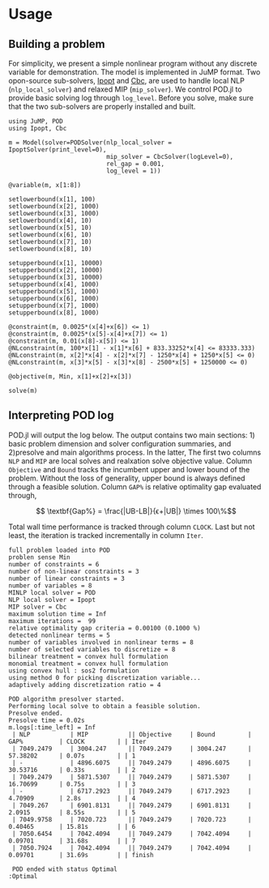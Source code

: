 # Usage

## Building a problem
For simplicity, we present a simple nonlinear program without any discrete variable for demonstration. The model is implemented in JuMP format. Two opon-source sub-solvers, [Ipopt](https://github.com/JuliaOpt/Ipopt.jl) and [Cbc](https://github.com/JuliaOpt/Cbc.jl), are used to handle local NLP (`nlp_local_solver`) and relaxed MIP (`mip_solver`). We control POD.jl to provide basic solving log through `log_level`. Before you solve, make sure that the two sub-solvers are properly installed and built.

```
using JuMP, POD
using Ipopt, Cbc

m = Model(solver=PODSolver(nlp_local_solver = IpoptSolver(print_level=0),
                           mip_solver = CbcSolver(logLevel=0),
                           rel_gap = 0.001,
                           log_level = 1))

@variable(m, x[1:8])

setlowerbound(x[1], 100)
setlowerbound(x[2], 1000)
setlowerbound(x[3], 1000)
setlowerbound(x[4], 10)
setlowerbound(x[5], 10)
setlowerbound(x[6], 10)
setlowerbound(x[7], 10)
setlowerbound(x[8], 10)

setupperbound(x[1], 10000)
setupperbound(x[2], 10000)
setupperbound(x[3], 10000)
setupperbound(x[4], 1000)
setupperbound(x[5], 1000)
setupperbound(x[6], 1000)
setupperbound(x[7], 1000)
setupperbound(x[8], 1000)

@constraint(m, 0.0025*(x[4]+x[6]) <= 1)
@constraint(m, 0.0025*(x[5]-x[4]+x[7]) <= 1)
@constraint(m, 0.01(x[8]-x[5]) <= 1)
@NLconstraint(m, 100*x[1] - x[1]*x[6] + 833.33252*x[4] <= 83333.333)
@NLconstraint(m, x[2]*x[4] - x[2]*x[7] - 1250*x[4] + 1250*x[5] <= 0)
@NLconstraint(m, x[3]*x[5] - x[3]*x[8] - 2500*x[5] + 1250000 <= 0)

@objective(m, Min, x[1]+x[2]+x[3])

solve(m)
```

## Interpreting POD log

POD.jl will output the log below. The output contains two main sections: 1) basic problem dimension and solver configuration summaries, and 2)presolve and main algorithms process. In the latter, The first two columns `NLP` and `MIP` are local solves and realxation solve objective value. Column `Objective` and `Bound` tracks the incumbent upper and lower bound of the problem. Without the loss of generality, upper bound is always defined through a feasible solution. Column `GAP%` is relative optimality gap evaluated through,

```math
    \textbf{Gap%} = \frac{|UB-LB|}{ϵ+|UB|} \times 100\%
```

Total wall time performance is tracked through column `CLOCK`. Last but not least, the iteration is tracked incrementally in column `Iter`.

```
full problem loaded into POD
problen sense Min
number of constraints = 6
number of non-linear constraints = 3
number of linear constraints = 3
number of variables = 8
MINLP local solver = POD
NLP local solver = Ipopt
MIP solver = Cbc
maximum solution time = Inf
maximum iterations =  99
relative optimality gap criteria = 0.00100 (0.1000 %)
detected nonlinear terms = 5
number of variables involved in nonlinear terms = 8
number of selected variables to discretize = 8
bilinear treatment = convex hull formulation
monomial treatment = convex hull formulation
using convex hull : sos2 formulation
using method 0 for picking discretization variable...
adaptively adding discretization ratio = 4

POD algorithm presolver started.
Performing local solve to obtain a feasible solution.
Presolve ended.
Presolve time = 0.02s
m.logs[:time_left] = Inf
 | NLP           | MIP           || Objective     | Bound         | GAP%          | CLOCK         | | Iter
 | 7049.2479     | 3004.247      || 7049.2479     | 3004.247      | 57.38202      | 0.07s         | | 1
 | -             | 4896.6075     || 7049.2479     | 4896.6075     | 30.53716      | 0.33s         | | 2
 | 7049.2479     | 5871.5307     || 7049.2479     | 5871.5307     | 16.70699      | 0.75s         | | 3
 | -             | 6717.2923     || 7049.2479     | 6717.2923     | 4.70909       | 2.8s          | | 4
 | 7049.267      | 6901.8131     || 7049.2479     | 6901.8131     | 2.0915        | 8.55s         | | 5
 | 7049.9758     | 7020.723      || 7049.2479     | 7020.723      | 0.40465       | 15.81s        | | 6
 | 7050.6454     | 7042.4094     || 7049.2479     | 7042.4094     | 0.09701       | 31.68s        | | 7
 | 7050.7924     | 7042.4094     || 7049.2479     | 7042.4094     | 0.09701       | 31.69s        | | finish

 POD ended with status Optimal
:Optimal
```
